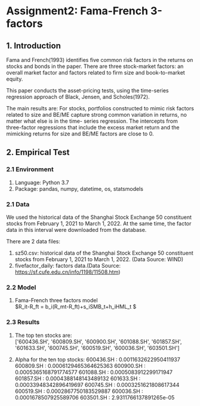# Assignment2: Fama-French 3-factors
## 1. Introduction
Fama and French(1993) identifies five common risk factors in the returns on stocks 
and bonds in the paper. There are three stock-market factors: an overall market 
factor and factors related to firm size and book-to-market equity.

This paper conducts the asset-pricing tests, using the time-series regression approach
 of Black, Jensen, and Scholes(1972). 

The main results are: For stocks, portfolios constructed to mimic risk factors related to 
size and BE/ME capture strong common variation in returns, no matter what else is in the time-
series regression. The intercepts from three-factor regressions that include the excess market 
return and the mimicking returns for size and BE/ME factors are close to 0.
## 2. Empirical Test
### 2.1 Environment
1. Language: Python 3.7
2. Package: pandas, numpy, datetime, os, statsmodels

### 2.1 Data
We used the historical data of the Shanghai Stock Exchange 50 constituent stocks from February 
1, 2021 to March 1, 2022. At the same time, the factor data in this interval were downloaded from 
the database.

There are 2 data files:  
1. sz50.csv: historical data of the Shanghai Stock Exchange 50 constituent stocks from February 1, 2021 to March 1, 2022.
   (Data Source: WIND)
2. fivefactor_daily: factors data.(Data Source: https://sf.cufe.edu.cn/info/1198/11508.htm)

### 2.2 Model
1. Fama-French three factors model  
$R_it-R_ft = b_i(R_mt-R_ft)+s_iSMB_t+h_iHML_t $

### 2.3 Results
1. The top ten stocks are:   
['600436.SH', '600809.SH', '600900.SH', '601088.SH', '601857.SH', '601633.SH', '600745.SH', '600519.SH', '600036.SH', '603501.SH']

2. Alpha for the ten top stocks:
600436.SH : 0.0011632622950411937
600809.SH : 0.0006129465364625363
600900.SH : 0.0005365168791774577
601088.SH : 0.0005083912299171947
601857.SH : 0.0004388148143489132
601633.SH : 0.00033948342896419697
600745.SH : 0.0003251621808617344
600519.SH : 0.0002867750183529887
600036.SH : 0.0001678507925589706
603501.SH : 2.9311766137891265e-05
